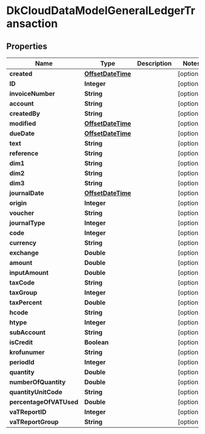 
# DkCloudDataModelGeneralLedgerTransaction

## Properties
Name | Type | Description | Notes
------------ | ------------- | ------------- | -------------
**created** | [**OffsetDateTime**](OffsetDateTime.md) |  |  [optional]
**ID** | **Integer** |  |  [optional]
**invoiceNumber** | **String** |  |  [optional]
**account** | **String** |  |  [optional]
**createdBy** | **String** |  |  [optional]
**modified** | [**OffsetDateTime**](OffsetDateTime.md) |  |  [optional]
**dueDate** | [**OffsetDateTime**](OffsetDateTime.md) |  |  [optional]
**text** | **String** |  |  [optional]
**reference** | **String** |  |  [optional]
**dim1** | **String** |  |  [optional]
**dim2** | **String** |  |  [optional]
**dim3** | **String** |  |  [optional]
**journalDate** | [**OffsetDateTime**](OffsetDateTime.md) |  |  [optional]
**origin** | **Integer** |  |  [optional]
**voucher** | **String** |  |  [optional]
**journalType** | **Integer** |  |  [optional]
**code** | **Integer** |  |  [optional]
**currency** | **String** |  |  [optional]
**exchange** | **Double** |  |  [optional]
**amount** | **Double** |  |  [optional]
**inputAmount** | **Double** |  |  [optional]
**taxCode** | **String** |  |  [optional]
**taxGroup** | **Integer** |  |  [optional]
**taxPercent** | **Double** |  |  [optional]
**hcode** | **String** |  |  [optional]
**htype** | **Integer** |  |  [optional]
**subAccount** | **String** |  |  [optional]
**isCredit** | **Boolean** |  |  [optional]
**krofunumer** | **String** |  |  [optional]
**periodId** | **Integer** |  |  [optional]
**quantity** | **Double** |  |  [optional]
**numberOfQuantity** | **Double** |  |  [optional]
**quantityUnitCode** | **String** |  |  [optional]
**percentageOfVATUsed** | **Double** |  |  [optional]
**vaTReportID** | **Integer** |  |  [optional]
**vaTReportGroup** | **String** |  |  [optional]



